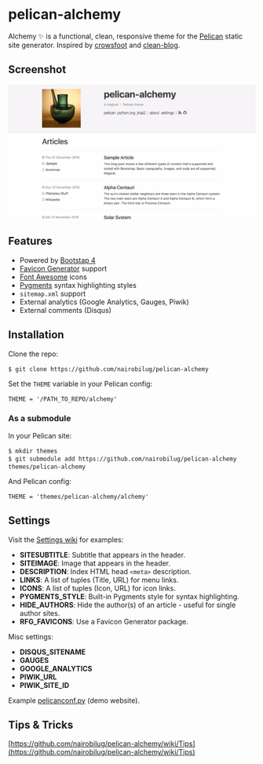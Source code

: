 # pelican-alchemy

Alchemy ✨ is a functional, clean, responsive theme for the [Pelican](http://getpelican.com) static site generator. Inspired by [crowsfoot](http://github.com/porterjamesj/crowsfoot) and [clean-blog](https://github.com/BlackrockDigital/startbootstrap-clean-blog).

## Screenshot

![Screenshot](screenshot.jpg "Screenshot")

## Features

- Powered by [Bootstap 4](http://v4-alpha.getbootstrap.com/)
- [Favicon Generator](http://realfavicongenerator.net/) support
- [Font Awesome](http://fontawesome.io/) icons
- [Pygments](http://pygments.org/) syntax highlighting styles
- `sitemap.xml` support
- External analytics (Google Analytics, Gauges, Piwik)
- External comments (Disqus)

## Installation

Clone the repo:

    $ git clone https://github.com/nairobilug/pelican-alchemy

Set the `THEME` variable in your Pelican config:

    THEME = '/PATH_TO_REPO/alchemy'

### As a submodule

In your Pelican site:

    $ mkdir themes
    $ git submodule add https://github.com/nairobilug/pelican-alchemy themes/pelican-alchemy

And Pelican config:

    THEME = 'themes/pelican-alchemy/alchemy'

## Settings

Visit the [Settings wiki](https://github.com/nairobilug/pelican-alchemy/wiki/Settings) for examples:

- **SITESUBTITLE**: Subtitle that appears in the header.
- **SITEIMAGE**: Image that appears in the header.
- **DESCRIPTION**: Index HTML head `<meta>` description.
- **LINKS**: A list of tuples (Title, URL) for menu links.
- **ICONS**: A list of tuples (Icon, URL) for icon links.
- **PYGMENTS_STYLE**: Built-in Pygments style for syntax highlighting.
- **HIDE_AUTHORS**: Hide the author(s) of an article - useful for single author sites.
- **RFG_FAVICONS**: Use a Favicon Generator package.

Misc settings:

- **DISQUS_SITENAME**
- **GAUGES**
- **GOOGLE_ANALYTICS**
- **PIWIK_URL**
- **PIWIK_SITE_ID**

Example [pelicanconf.py](https://github.com/nairobilug/pelican-alchemy/blob/demo/pelicanconf.py) (demo website).

## Tips & Tricks

[https://github.com/nairobilug/pelican-alchemy/wiki/Tips](https://github.com/nairobilug/pelican-alchemy/wiki/Tips)

